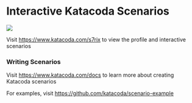 # Interactive Katacoda Scenarios

[![](http://shields.katacoda.com/katacoda/s7rix/count.svg)](https://www.katacoda.com/s7rix "Get your profile on Katacoda.com")

Visit https://www.katacoda.com/s7rix to view the profile and interactive scenarios

### Writing Scenarios
Visit https://www.katacoda.com/docs to learn more about creating Katacoda scenarios

For examples, visit https://github.com/katacoda/scenario-example
